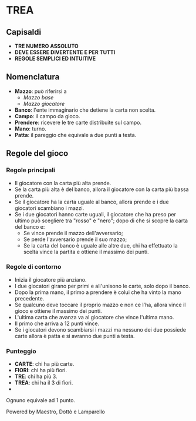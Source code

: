 # **TREA**

## **Capisaldi**
- **TRE NUMERO ASSOLUTO**
- **DEVE ESSERE DIVERTENTE E PER TUTTI**
- **REGOLE SEMPLICI ED INTUITIVE**

## **Nomenclatura**
- **Mazzo**: può riferirsi a
  - *Mazzo base*
  - *Mazzo giocatore*
- **Banco**: l'ente immaginario che detiene la carta non scelta.
- **Campo**: il campo da gioco.
- **Prendere**: ricevere le tre carte distribuite sul campo.
- **Mano**: turno.
- **Patta**: il pareggio che equivale a due punti a testa.

## **Regole del gioco**
### **Regole principali**
- Il giocatore con la carta più alta prende.
- Se la carta più alta è del banco, allora il giocatore con la carta più bassa prende.
- Se il giocatore ha la carta uguale al banco, allora prende e i due giocatori scambiano i mazzi.
- Se i due giocatori hanno carte uguali, il giocatore che ha preso per ultimo può scegliere tra "rosso" e "nero"; dopo di che si scopre la carta del banco e:
  - Se vince prende il mazzo dell'avversario;
  - Se perde l'avversario prende il suo mazzo;
  - Se la carta del banco è uguale alle altre due, chi ha effettuato la scelta vince la partita e ottiene il massimo dei punti.

### **Regole di contorno**
- Inizia il giocatore più anziano.
- I due giocatori girano per primi e all'unisono le carte, solo dopo il banco.
- Dopo la prima mano, il primo a prendere è colui che ha vinto la mano precedente.
- Se qualcuno deve toccare il proprio mazzo e non ce l'ha, allora vince il gioco e ottiene il massimo dei punti.
- L'ultima carta che avanza va al giocatore che vince l'ultima mano.
- Il primo che arriva a 12 punti vince.
- Se i giocatori devono scambiarsi i mazzi ma nessuno dei due possiede carte allora è patta e si avranno due punti a testa.


### **Punteggio**
- **CARTE**: chi ha più carte.
- **FIORI**: chi ha più fiori.
- **TRE**: chi ha più 3.
- **TREA**: chi ha il 3 di fiori.
- 
Ognuno equivale ad 1 punto.

Powered by Maestro, Dottò e Lamparello